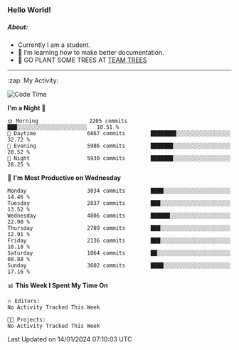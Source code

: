 ### Hello World!

##### About:
- Currently I am a student.
- 🌱 I’m learning how to make better documentation.
- 🌱 GO PLANT SOME TREES AT [TEAM TREES](https://teamtrees.org/)

---
  <summary>:zap: My Activity:</summary>
  
<!--START_SECTION:waka-->
![Code Time](http://img.shields.io/badge/Code%20Time-1%2C268%20hrs%2028%20mins-blue)

**I'm a Night 🦉** 

```text
🌞 Morning                2205 commits        ███░░░░░░░░░░░░░░░░░░░░░░   10.51 % 
🌆 Daytime                6867 commits        ████████░░░░░░░░░░░░░░░░░   32.72 % 
🌃 Evening                5986 commits        ███████░░░░░░░░░░░░░░░░░░   28.52 % 
🌙 Night                  5930 commits        ███████░░░░░░░░░░░░░░░░░░   28.25 % 
```
📅 **I'm Most Productive on Wednesday** 

```text
Monday                   3034 commits        ████░░░░░░░░░░░░░░░░░░░░░   14.46 % 
Tuesday                  2837 commits        ███░░░░░░░░░░░░░░░░░░░░░░   13.52 % 
Wednesday                4806 commits        ██████░░░░░░░░░░░░░░░░░░░   22.90 % 
Thursday                 2709 commits        ███░░░░░░░░░░░░░░░░░░░░░░   12.91 % 
Friday                   2136 commits        ███░░░░░░░░░░░░░░░░░░░░░░   10.18 % 
Saturday                 1864 commits        ██░░░░░░░░░░░░░░░░░░░░░░░   08.88 % 
Sunday                   3602 commits        ████░░░░░░░░░░░░░░░░░░░░░   17.16 % 
```


📊 **This Week I Spent My Time On** 

```text
🔥 Editors: 
No Activity Tracked This Week

🐱‍💻 Projects: 
No Activity Tracked This Week
```


 Last Updated on 14/01/2024 07:10:03 UTC
<!--END_SECTION:waka-->
